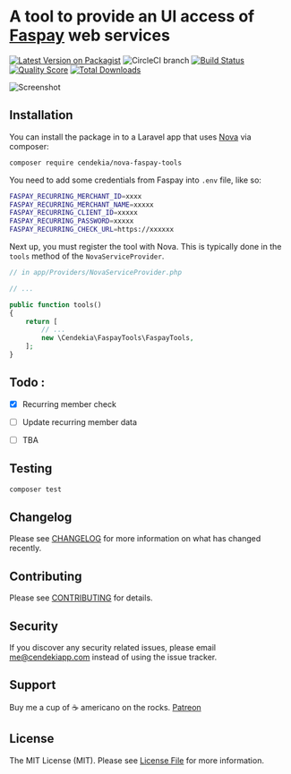 
# A tool to provide an UI access of [Faspay](https://faspay.co.id) web services

[![Latest Version on Packagist](https://img.shields.io/packagist/v/cendekia/nova-faspay-tools.svg?style=flat-square)](https://packagist.org/packages/cendekia/nova-faspay-tools)
![CircleCI branch](https://img.shields.io/circleci/project/github/cendekia/nova-faspay-tools/master.svg?style=flat-square)
[![Build Status](https://img.shields.io/travis/cendekia/nova-faspay-tools/master.svg?style=flat-square)](https://travis-ci.org/cendekia/nova-faspay-tools)
[![Quality Score](https://img.shields.io/scrutinizer/g/cendekia/nova-faspay-tools.svg?style=flat-square)](https://scrutinizer-ci.com/g/cendekia/nova-faspay-tools)
[![Total Downloads](https://img.shields.io/packagist/dt/cendekia/nova-faspay-tools.svg?style=flat-square)](https://packagist.org/packages/cendekia/nova-faspay-tools)

![Screenshot](https://i.imgur.com/GlTsvyJ.png)

## Installation

You can install the package in to a Laravel app that uses [Nova](https://nova.laravel.com) via composer:

```bash
composer require cendekia/nova-faspay-tools
```

You need to add some credentials from Faspay into `.env` file, like so:

```bash
FASPAY_RECURRING_MERCHANT_ID=xxxx
FASPAY_RECURRING_MERCHANT_NAME=xxxxx
FASPAY_RECURRING_CLIENT_ID=xxxxx
FASPAY_RECURRING_PASSWORD=xxxxx
FASPAY_RECURRING_CHECK_URL=https://xxxxxx

```

Next up, you must register the tool with Nova. This is typically done in the `tools` method of the `NovaServiceProvider`.

```php
// in app/Providers/NovaServiceProvider.php

// ...

public function tools()
{
    return [
        // ...
        new \Cendekia\FaspayTools\FaspayTools,
    ];
}
```


## Todo :

- [x] Recurring member check
- [ ] Update recurring member data
- [ ] TBA


## Testing

``` bash
composer test
```

## Changelog

Please see [CHANGELOG](CHANGELOG.md) for more information on what has changed recently.

## Contributing

Please see [CONTRIBUTING](CONTRIBUTING.md) for details.

## Security

If you discover any security related issues, please email me@cendekiapp.com instead of using the issue tracker.

## Support

Buy me a cup of ☕ americano on the rocks. [Patreon](https://www.patreon.com/cendekia)

## License

The MIT License (MIT). Please see [License File](LICENSE.md) for more information.
